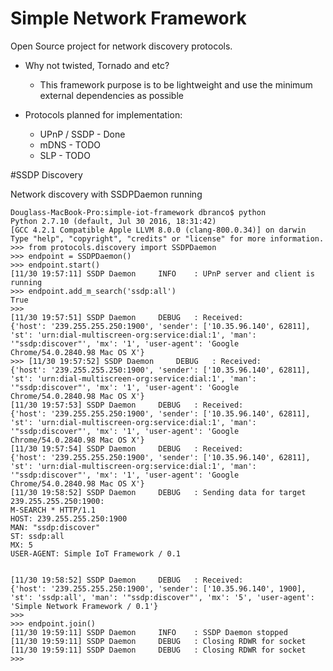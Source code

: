 # Simple Network Framework

Open Source project for network discovery protocols.

- Why not twisted, Tornado and etc?
    * This framework purpose is to be lightweight and use the minimum external dependencies as possible

- Protocols planned for implementation:
    * UPnP / SSDP - Done
    * mDNS - TODO
    * SLP - TODO

#SSDP Discovery


Network discovery with SSDPDaemon running

    Douglass-MacBook-Pro:simple-iot-framework dbranco$ python
    Python 2.7.10 (default, Jul 30 2016, 18:31:42)
    [GCC 4.2.1 Compatible Apple LLVM 8.0.0 (clang-800.0.34)] on darwin
    Type "help", "copyright", "credits" or "license" for more information.
    >>> from protocols.discovery import SSDPDaemon
    >>> endpoint = SSDPDaemon()
    >>> endpoint.start()
    [11/30 19:57:11] SSDP Daemon     INFO    : UPnP server and client is running
    >>> endpoint.add_m_search('ssdp:all')
    True
    >>>
    [11/30 19:57:51] SSDP Daemon     DEBUG   : Received:
    {'host': '239.255.255.250:1900', 'sender': ['10.35.96.140', 62811], 'st': 'urn:dial-multiscreen-org:service:dial:1', 'man': '"ssdp:discover"', 'mx': '1', 'user-agent': 'Google Chrome/54.0.2840.98 Mac OS X'}
    >>> [11/30 19:57:52] SSDP Daemon     DEBUG   : Received:
    {'host': '239.255.255.250:1900', 'sender': ['10.35.96.140', 62811], 'st': 'urn:dial-multiscreen-org:service:dial:1', 'man': '"ssdp:discover"', 'mx': '1', 'user-agent': 'Google Chrome/54.0.2840.98 Mac OS X'}
    [11/30 19:57:53] SSDP Daemon     DEBUG   : Received:
    {'host': '239.255.255.250:1900', 'sender': ['10.35.96.140', 62811], 'st': 'urn:dial-multiscreen-org:service:dial:1', 'man': '"ssdp:discover"', 'mx': '1', 'user-agent': 'Google Chrome/54.0.2840.98 Mac OS X'}
    [11/30 19:57:54] SSDP Daemon     DEBUG   : Received:
    {'host': '239.255.255.250:1900', 'sender': ['10.35.96.140', 62811], 'st': 'urn:dial-multiscreen-org:service:dial:1', 'man': '"ssdp:discover"', 'mx': '1', 'user-agent': 'Google Chrome/54.0.2840.98 Mac OS X'}
    [11/30 19:58:52] SSDP Daemon     DEBUG   : Sending data for target 239.255.255.250:1900:
    M-SEARCH * HTTP/1.1
    HOST: 239.255.255.250:1900
    MAN: "ssdp:discover"
    ST: ssdp:all
    MX: 5
    USER-AGENT: Simple IoT Framework / 0.1


    [11/30 19:58:52] SSDP Daemon     DEBUG   : Received:
    {'host': '239.255.255.250:1900', 'sender': ['10.35.96.140', 1900], 'st': 'ssdp:all', 'man': '"ssdp:discover"', 'mx': '5', 'user-agent': 'Simple Network Framework / 0.1'}
    >>>
    >>> endpoint.join()
    [11/30 19:59:11] SSDP Daemon     INFO    : SSDP Daemon stopped
    [11/30 19:59:11] SSDP Daemon     DEBUG   : Closing RDWR for socket
    [11/30 19:59:11] SSDP Daemon     DEBUG   : Closing RDWR for socket
    >>>

	
